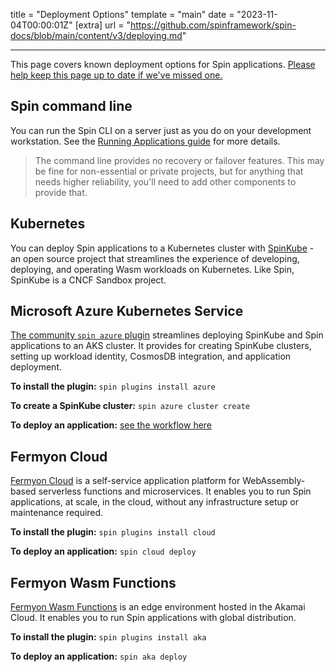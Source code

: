 title = "Deployment Options"
template = "main"
date = "2023-11-04T00:00:01Z"
[extra]
url = "https://github.com/spinframework/spin-docs/blob/main/content/v3/deploying.md"

---

This page covers known deployment options for Spin applications. [Please help keep this page up to date if we've missed one.](./contributing-docs.md)

## Spin command line

You can run the Spin CLI on a server just as you do on your development workstation. See the [Running Applications guide](/running-apps) for more details.

> The command line provides no recovery or failover features. This may be fine for non-essential or private projects, but for anything that needs higher reliability, you'll need to add other components to provide that.

## Kubernetes

You can deploy Spin applications to a Kubernetes cluster with [SpinKube](https://www.spinkube.dev/docs/overview/) - an open source project that streamlines the experience of developing, deploying, and operating Wasm workloads on Kubernetes. Like Spin, SpinKube is a CNCF Sandbox project.

## Microsoft Azure Kubernetes Service

[The community `spin azure` plugin](https://github.com/Mossaka/spin-plugin-azure) streamlines deploying SpinKube and Spin applications to an AKS cluster.  It provides for creating SpinKube clusters, setting up workload identity, CosmosDB integration, and application deployment.

**To install the plugin:** `spin plugins install azure`

**To create a SpinKube cluster:** `spin azure cluster create`

**To deploy an application:** [see the workflow here](https://github.com/Mossaka/spin-plugin-azure?tab=readme-ov-file#workflow-explanation)

## Fermyon Cloud

[Fermyon Cloud](https://developer.fermyon.com/cloud) is a self-service application platform for WebAssembly-based serverless functions and microservices. It enables you to run Spin applications, at scale, in the cloud, without any infrastructure setup or maintenance required.

**To install the plugin:** `spin plugins install cloud`

**To deploy an application:** `spin cloud deploy`

## Fermyon Wasm Functions

[Fermyon Wasm Functions](https://developer.fermyon.com/wasm-functions) is an edge environment hosted in the Akamai Cloud. It enables you to run Spin applications with global distribution.

**To install the plugin:** `spin plugins install aka`

**To deploy an application:** `spin aka deploy`
